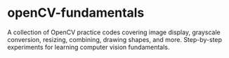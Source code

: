 # openCV-fundamentals
A collection of OpenCV practice codes covering image display, grayscale conversion, resizing, combining, drawing shapes, and more. Step-by-step experiments for learning computer vision fundamentals.
